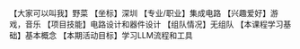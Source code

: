 【大家可以叫我】野菜
【坐标】深圳
【专业/职业】集成电路
【兴趣爱好】游戏，音乐
【项目技能】电路设计和器件设计
【组队情况】无组队
【本课程学习基础】基本概念
【本期活动目标】学习LLM流程和工具